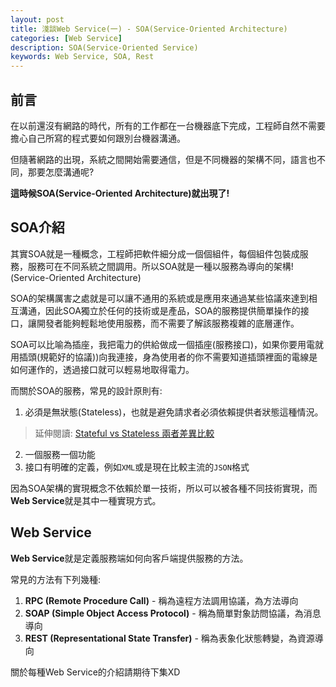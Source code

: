 ```yaml
---
layout: post
title: 淺談Web Service(一) - SOA(Service-Oriented Architecture)
categories: [Web Service]
description: SOA(Service-Oriented Service)
keywords: Web Service, SOA, Rest
---
```


## 前言
在以前還沒有網路的時代，所有的工作都在一台機器底下完成，工程師自然不需要擔心自己所寫的程式要如何跟別台機器溝通。

但隨著網路的出現，系統之間開始需要通信，但是不同機器的架構不同，語言也不同，那要怎麼溝通呢?

**這時候SOA(Service-Oriented Architecture)就出現了!**


## SOA介紹
其實SOA就是一種概念，工程師把軟件細分成一個個組件，每個組件包裝成服務，服務可在不同系統之間調用。所以SOA就是一種以服務為導向的架構! (Service-Oriented Architecture)

SOA的架構厲害之處就是可以讓不通用的系統或是應用來通過某些協議來達到相互溝通，因此SOA獨立於任何的技術或是產品，SOA的服務提供簡單操作的接口，讓開發者能夠輕鬆地使用服務，而不需要了解該服務複雜的底層運作。

SOA可以比喻為插座，我把電力的供給做成一個插座(服務接口)，如果你要用電就用插頭(規範好的協議))向我連接，身為使用者的你不需要知道插頭裡面的電線是如何運作的，透過接口就可以輕易地取得電力。

而關於SOA的服務，常見的設計原則有:
1. 必須是無狀態(Stateless)，也就是避免請求者必須依賴提供者狀態這種情況。
> 延伸閱讀: [Stateful vs Stateless 兩者差異比較](https://ryanchen34057.github.io/2019/09/28/statefulAndStateless/)

2. 一個服務一個功能
3. 接口有明確的定義，例如`XML`或是現在比較主流的`JSON`格式

因為SOA架構的實現概念不依賴於單一技術，所以可以被各種不同技術實現，而**Web Service**就是其中一種實現方式。

## Web Service
**Web Service**就是定義服務端如何向客戶端提供服務的方法。

常見的方法有下列幾種:
1. **RPC (Remote Procedure Call)** - 稱為遠程方法調用協議，為方法導向
2. **SOAP (Simple Object Access Protocol)** - 稱為簡單對象訪問協議，為消息導向
3. **REST (Representational State Transfer)** - 稱為表象化狀態轉變，為資源導向

關於每種Web Service的介紹請期待下集XD